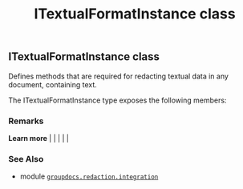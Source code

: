 ﻿---
title: ITextualFormatInstance class
second_title: GroupDocs.Redaction for Python via .NET API References
description: 
type: docs
weight: 100
url: /python-net/groupdocs.redaction.integration/itextualformatinstance/
is_root: false
---

## ITextualFormatInstance class

Defines methods that are required for redacting textual data in any document, containing text.



The ITextualFormatInstance type exposes the following members:


### Remarks 


**Learn more** |
|
 |
 |
 |

### See Also
* module [`groupdocs.redaction.integration`](..)
